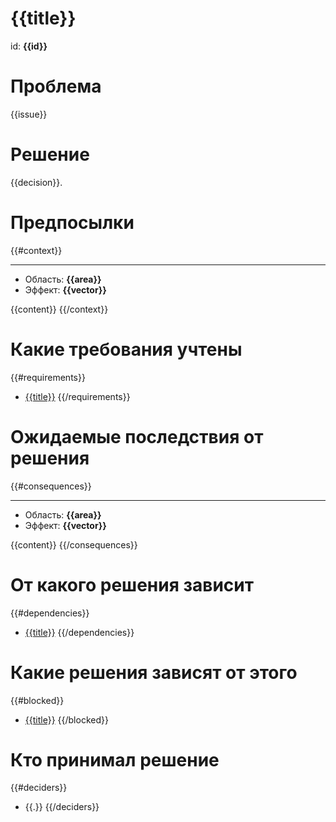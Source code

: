# {{title}}
id: **{{id}}**

# Проблема
{{issue}}

# Решение
{{decision}}.

# Предпосылки
{{#context}}
___
* Область: **{{area}}**
* Эффект: **{{vector}}**

{{content}} 
{{/context}}

# Какие требования учтены
{{#requirements}}
* [{{title}}]({{link}})
{{/requirements}}

# Ожидаемые последствия от решения
{{#consequences}}
___
* Область: **{{area}}**
* Эффект: **{{vector}}**

{{content}}
{{/consequences}}

# От какого решения зависит
{{#dependencies}}
* [{{title}}]({{link}})
{{/dependencies}}

# Какие решения зависят от этого
{{#blocked}}
* [{{title}}]({{link}})
{{/blocked}}

# Кто принимал решение
{{#deciders}}
* {{.}}
{{/deciders}}

